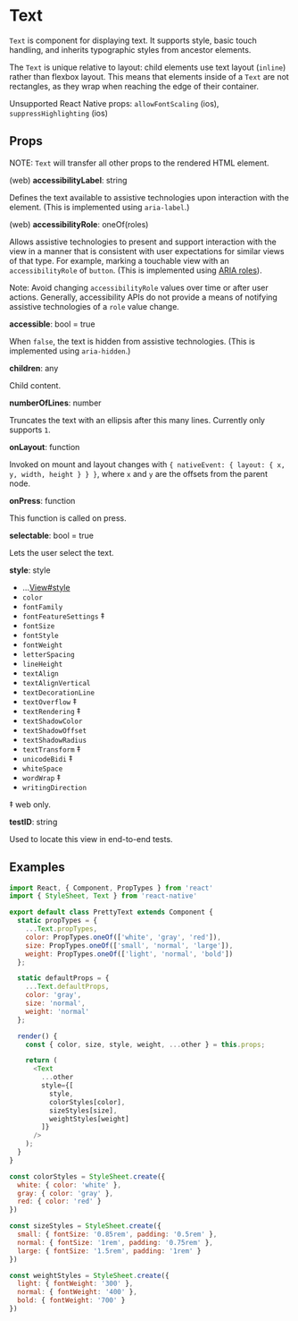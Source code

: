 # Text

`Text` is component for displaying text. It supports style, basic touch
handling, and inherits typographic styles from ancestor elements.

The `Text` is unique relative to layout: child elements use text layout
(`inline`) rather than flexbox layout. This means that elements inside of a
`Text` are not rectangles, as they wrap when reaching the edge of their
container.

Unsupported React Native props:
`allowFontScaling` (ios),
`suppressHighlighting` (ios)

## Props

NOTE: `Text` will transfer all other props to the rendered HTML element.

(web) **accessibilityLabel**: string

Defines the text available to assistive technologies upon interaction with the
element. (This is implemented using `aria-label`.)

(web) **accessibilityRole**: oneOf(roles)

Allows assistive technologies to present and support interaction with the view
in a manner that is consistent with user expectations for similar views of that
type. For example, marking a touchable view with an `accessibilityRole` of
`button`. (This is implemented using [ARIA roles](http://www.w3.org/TR/wai-aria/roles#role_definitions)).

Note: Avoid changing `accessibilityRole` values over time or after user
actions. Generally, accessibility APIs do not provide a means of notifying
assistive technologies of a `role` value change.

**accessible**: bool = true

When `false`, the text is hidden from assistive technologies. (This is
implemented using `aria-hidden`.)

**children**: any

Child content.

**numberOfLines**: number

Truncates the text with an ellipsis after this many lines. Currently only supports `1`.

**onLayout**: function

Invoked on mount and layout changes with `{ nativeEvent: { layout: { x, y, width,
height } } }`, where `x` and `y` are the offsets from the parent node.

**onPress**: function

This function is called on press.

**selectable**: bool = true

Lets the user select the text.

**style**: style

+ ...[View#style](View.md)
+ `color`
+ `fontFamily`
+ `fontFeatureSettings` ‡
+ `fontSize`
+ `fontStyle`
+ `fontWeight`
+ `letterSpacing`
+ `lineHeight`
+ `textAlign`
+ `textAlignVertical`
+ `textDecorationLine`
+ `textOverflow` ‡
+ `textRendering` ‡
+ `textShadowColor`
+ `textShadowOffset`
+ `textShadowRadius`
+ `textTransform` ‡
+ `unicodeBidi` ‡
+ `whiteSpace`
+ `wordWrap` ‡
+ `writingDirection`

‡ web only.

**testID**: string

Used to locate this view in end-to-end tests.

## Examples

```js
import React, { Component, PropTypes } from 'react'
import { StyleSheet, Text } from 'react-native'

export default class PrettyText extends Component {
  static propTypes = {
    ...Text.propTypes,
    color: PropTypes.oneOf(['white', 'gray', 'red']),
    size: PropTypes.oneOf(['small', 'normal', 'large']),
    weight: PropTypes.oneOf(['light', 'normal', 'bold'])
  };

  static defaultProps = {
    ...Text.defaultProps,
    color: 'gray',
    size: 'normal',
    weight: 'normal'
  };

  render() {
    const { color, size, style, weight, ...other } = this.props;

    return (
      <Text
        ...other
        style={[
          style,
          colorStyles[color],
          sizeStyles[size],
          weightStyles[weight]
        ]}
      />
    );
  }
}

const colorStyles = StyleSheet.create({
  white: { color: 'white' },
  gray: { color: 'gray' },
  red: { color: 'red' }
})

const sizeStyles = StyleSheet.create({
  small: { fontSize: '0.85rem', padding: '0.5rem' },
  normal: { fontSize: '1rem', padding: '0.75rem' },
  large: { fontSize: '1.5rem', padding: '1rem' }
})

const weightStyles = StyleSheet.create({
  light: { fontWeight: '300' },
  normal: { fontWeight: '400' },
  bold: { fontWeight: '700' }
})
```

